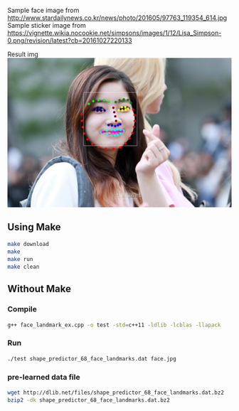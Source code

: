 Sample face image from  
http://www.stardailynews.co.kr/news/photo/201605/97763_119354_614.jpg  
Sample sticker image from  
https://vignette.wikia.nocookie.net/simpsons/images/1/12/Lisa_Simpson-0.png/revision/latest?cb=20161027220133  

Result img  
![Alt text](/dlib/readme.png)  

## Using Make  
```bash  
make download  
make  
make run  
make clean  
```  



## Without Make

### Compile  
```bash  
g++ face_landmark_ex.cpp -o test -std=c++11 -ldlib -lcblas -llapack
```  
### Run  
```bash  
./test shape_predictor_68_face_landmarks.dat face.jpg  
```

### pre-learned data file
```bash  
wget http://dlib.net/files/shape_predictor_68_face_landmarks.dat.bz2
bzip2 -dk shape_predictor_68_face_landmarks.dat.bz2
```
